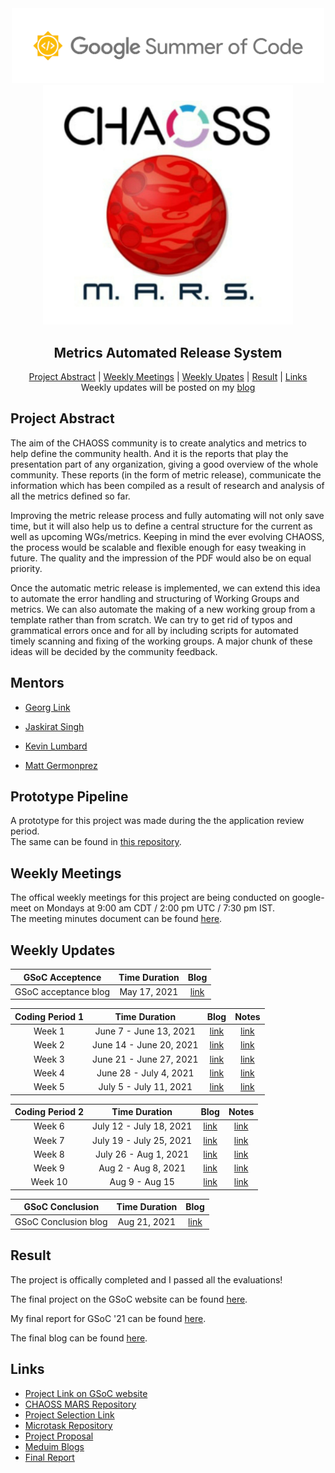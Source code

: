 <div align="center">
    <a href="https://summerofcode.withgoogle.com/projects/#6676319141625856"><img src="assets/gsoc_logo.png" width="500" alt="gsoc logo"></a> <br>
    <a href="https://github.com/chaoss/mars"><img src="assets/MARS.jpg" width="400" alt="gsoc logo"></a> <br>
    <h2>
        Metrics Automated Release System 
    </h2>
	<a href="#project-abstract">Project Abstract</a> |
    <a href="#weekly-meetings">Weekly Meetings</a> |
    <a href="#weekly-updates">Weekly Upates</a> |
    <a href="#result">Result</a> |
    <a href="#links">Links</a>
    <br>
    Weekly updates will be posted on my <a href="https://medium.com/@ritik18406">blog</a>
</div>

## Project Abstract

The aim of the CHAOSS community is to create analytics and metrics to help define the community health. And it is the reports that play the presentation part of any organization, giving a good overview of the whole community. These reports (in the form of metric release), communicate the information which has been compiled as a result of research and analysis of all the metrics defined so far.

Improving the metric release process and fully automating will not only save time, but it will also help us to define a central structure for the current as well as upcoming WGs/metrics. Keeping in mind the ever evolving CHAOSS, the process would be scalable and flexible enough for easy tweaking in future. The quality and the impression of the PDF would also be on equal priority.

Once the automatic metric release is implemented, we can extend this idea to automate the error handling and structuring of Working Groups and metrics. We can also automate the making of a new working group from a template rather than from scratch. We can try to get rid of typos and grammatical errors once and for all by including scripts for automated timely scanning and fixing of the working groups. A major chunk of these ideas will be decided by the community feedback.

## Mentors

* [Georg Link](https://github.com/georgLink)

* [Jaskirat Singh](https://github.com/jaskiratsingh2000)

* [Kevin Lumbard](https://github.com/klumb)

* [Matt Germonprez](https://github.com/germonprez)

## Prototype Pipeline

A prototype for this project was made during the the application review period. \
The same can be found in [this repository](https://github.com/ritik-malik/prototype-pipeline).

## Weekly Meetings

The offical weekly meetings for this project are being conducted on google-meet on Mondays at 9:00 am CDT / 2:00 pm UTC / 7:30 pm IST. \
The meeting minutes document can be found [here](https://docs.google.com/document/d/16SMMgMPzB1fz_On3KwGUI-Y3CrNwYnIgc-Avtj3JJ08/edit).

## Weekly Updates

| GSoC Acceptence | Time Duration | Blog |
| :-------------: | :--: | :--: |
| GSoC acceptance blog | May 17, 2021 | [link](https://ritik18406.medium.com/a-new-expedition-awaits-gsoc-21-639fc117e5a0) |


| Coding Period 1 | Time Duration | Blog |  Notes |
| :-------------: | :--: | :--: |  :---: |
| Week 1 | June 7  - June 13, 2021 | [link](https://ritik18406.medium.com/coding-period-1-week-1-e9ab9078d2d7) | [link](meetings/Coding_Period_1/week_1.md) |
| Week 2 | June 14 - June 20, 2021 | [link](https://ritik18406.medium.com/coding-period-1-week-2-9e65bca8c368) | [link](meetings/Coding_Period_1/week_2.md) |
| Week 3 | June 21 - June 27, 2021 | [link](https://ritik18406.medium.com/coding-period-1-week-3-f7f715f8f200) | [link](meetings/Coding_Period_1/week_3.md) |
| Week 4 | June 28 - July 4,  2021 | [link](https://ritik18406.medium.com/coding-period-1-week-4-11c9d4daeebc) | [link](meetings/Coding_Period_1/week_4.md) |
| Week 5 | July 5  - July 11, 2021 | [link](https://ritik18406.medium.com/coding-period-1-week-5-1d64c433a929) | [link](meetings/Coding_Period_1/week_5.md) |

| Coding Period 2 | Time Duration | Blog |  Notes |
| :-------------: | :--: | :--: |  :---: |
| Week 6  | July 12 - July 18, 2021 | [link](https://ritik18406.medium.com/coding-period-2-week-6-95fa52118ff4) | [link](meetings/Coding_Period_2/week_6.md) |
| Week 7  | July 19 - July 25, 2021 | [link](https://ritik18406.medium.com/coding-period-2-week-7-a0d498054184) | [link](meetings/Coding_Period_2/week_7.md) |
| Week 8  | July 26 - Aug 1, 2021   | [link](https://ritik18406.medium.com/coding-period-2-week-8-12e22d54b323) | [link](meetings/Coding_Period_2/week_8.md) |
| Week 9  | Aug 2 - Aug 8, 2021 | [link](https://ritik18406.medium.com/coding-period-2-week-9-fe703084df3e) | [link](meetings/Coding_Period_2/week_9.md) |
| Week 10 | Aug 9 - Aug 15 | [link](https://ritik18406.medium.com/coding-period-2-week-10-433cf5b98d3c) | [link](meetings/Coding_Period_2/week_10.md) |

| GSoC Conclusion | Time Duration | Blog |
| :-------------: | :--: | :--: |
| GSoC Conclusion blog | Aug 21, 2021 | [link](https://ritik18406.medium.com/gsoc-21-the-conclusion-bdbb0c1d082c) |

## Result

The project is offically completed and I passed all the evaluations!

The final project on the GSoC website can be found [here](https://summerofcode.withgoogle.com/projects/#6676319141625856).

My final report for GSoC '21 can be found [here](https://gist.github.com/ritik-malik/5a1a48bb966892824d7da31fc12ede50).

The final blog can be found [here](https://ritik18406.medium.com/gsoc-21-the-conclusion-bdbb0c1d082c).


## Links

* [Project Link on GSoC website](https://summerofcode.withgoogle.com/projects/#6676319141625856)
* [CHAOSS MARS Repository](https://github.com/chaoss/mars)
* [Project Selection Link](https://summerofcode.withgoogle.com/projects/#6676319141625856)
* [Microtask Repository](github.com/ritik-malik/microtasks)
* [Project Proposal](https://drive.google.com/file/d/1HJ2tHSVkZ3TJQUNDrmucDKkGXSVLQlr1/view?usp=sharing)
* [Meduim Blogs](https://ritik18406.medium.com/)
* [Final Report](https://gist.github.com/ritik-malik/5a1a48bb966892824d7da31fc12ede50)
